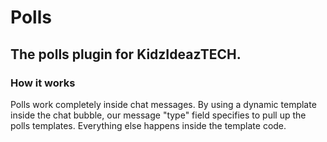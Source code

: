 # Polls

## The polls plugin for KidzIdeazTECH.


### How it works
Polls work completely inside chat messages. By using a dynamic template inside the chat bubble, our message "type" field specifies to pull up the polls templates. Everything else happens inside the template code.
